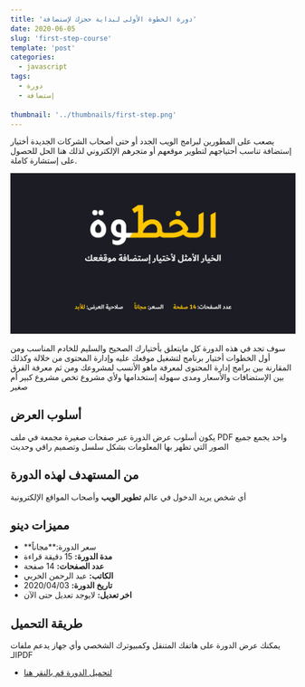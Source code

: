 ```yaml
---
title: 'دورة الخطوة الأولى لبداية حجزك لإستضافة'
date: 2020-06-05
slug: 'first-step-course'
template: 'post'
categories:
  - javascript
tags:
  - دورة
  - إستضافة
  
thumbnail: '../thumbnails/first-step.png'
---
```


يصعب على المطورين لبرامج الويب الجدد أو حتى أصحاب الشركات الجديدة أختيار إستضافة تناسب أحتياجهم لتطوير موقعهم أو متجرهم الإلكتروني لذلك هنا الحل للحصول على إستشارة كاملة.

![الخطوة الأولى](../images/first-step.png)

سوف تجد في هذه الدورة كل مايتعلق بأختيارك الصحيح والسليم للخادم المناسب ومن أول الخطوات أختيار برنامج لتشغيل موقعك عليه وإدارة المحتوى من خلالة وكذلك المقارنة بين برامج إدارة المحتوى لمعرفة ماهو الأنسب لمشروعك ومن ثم معرفة الفرق بين الإستضافات والأسعار ومدى سهولة إستخدامها ولأي مشروع تخص مشروع كبير أم صغير

## أسلوب العرض

يكون أسلوب عرض الدورة عبر صفحات صغيرة مجمعة في ملف PDF واحد يجمع جميع الصور التي تظهر بها المعلومات بشكل سلسل وتصميم راقي وحديث

## من المستهدف لهذه الدورة

أي شخص يريد الدخول في عالم **تطوير الويب** وأصحاب المواقع الإلكترونية

## مميزات دينو
- **سعر الدورة:**مجاناً
- **مدة الدورة:** 15 دقيقة قراءة
- **عدد الصفحات:** 14 صفحة
- **الكاتب:** عبد الرحمن الحربي
- **تاريخ الدورة:** 2020/04/03
- **اخر تعديل:** لايوجد تعديل حتى الآن

## طريقة التحميل

يمكنك عرض الدورة على هاتفك المتنقل وكمبيوترك الشخصي وأي جهاز يدعم ملفات الـPDF
- [لتحميل الدورة قم بالنقر هنا](https://roovhost.com/courses.php)

<Author slug="abdulrhman" />
